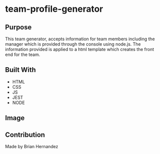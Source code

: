 # team-profile-generator

## Purpose
This team generator, accepts information for team members including the manager
which is provided through the console using node.js. The information provided is applied
to a html template which creates the front end for the team.

## Built With
* HTML
* CSS
* JS
* JEST
* NODE
## Image


## Contribution
Made by Brian Hernandez